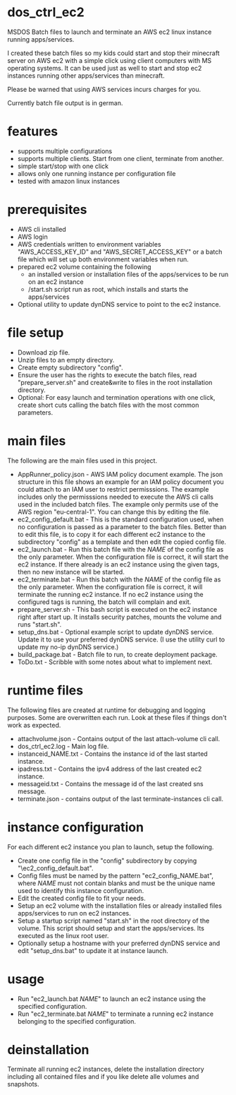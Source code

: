 # dos_ctrl_ec2
MSDOS Batch files to launch and terminate an AWS ec2 linux instance running apps/services.

I created these batch files so my kids could start and stop their minecraft server on AWS ec2 with 
a simple click using client computers with MS operating systems. It can be used just as well to start and stop 
ec2 instances running other apps/services than minecraft.

Please be warned that using AWS services incurs charges for you.

Currently batch file output is in german.


# features
* supports multiple configurations
* supports multiple clients. Start from one client, terminate from another.
* simple start/stop with one click
* allows only one running instance per configuration file
* tested with amazon linux instances

# prerequisites
* AWS cli installed
* AWS login
* AWS credentials written to environment variables "AWS_ACCESS_KEY_ID" and "AWS_SECRET_ACCESS_KEY" or a batch file which will set up both environment variables when run.
* prepared ec2 volume containing the following
  * an installed version or installation files of the apps/services to be run on an ec2 instance
  * /start.sh script run as root, which installs and starts the apps/services
* Optional utility to update dynDNS service to point to the ec2 instance.

# file setup
* Download zip file.
* Unzip files to an empty directory.
* Create empty subdirectory "config".
* Ensure the user has the rights to execute the batch files, read "prepare_server.sh" and create&write to files in the root installation directory.
* Optional: For easy launch and termination operations with one click, create short cuts calling the batch files with the most common parameters.

# main files
The following are the main files used in this project.
* AppRunner_policy.json - AWS IAM policy document example. The json structure in this file shows an example for an IAM policy document you could attach to an IAM user to restrict permisssions. The example includes only the permisssions needed to execute the AWS cli calls used in the included batch files. The example only permits use of the AWS region "eu-central-1". You can change this by editing the file.
* ec2_config_default.bat - This is the standard configuration used, when no configuration is passed as a parameter to the batch files. Better than to edit this file, is to copy it for each different ec2 instance to the subdirectory "config" as a template and then edit the copied config file.
* ec2_launch.bat - Run this batch file with the _NAME_ of the config file as the only parameter. When the configuration file is correct, it will start the ec2 instance. If there already is an ec2 instance using the given tags, then no new instance will be started.
* ec2_terminate.bat - Run this batch with the _NAME_ of the config file as the only parameter. When the configuration file is correct, it will terminate the running ec2 instance. If no ec2 instance using the configured tags is running, the batch will complain and exit.
* prepare_server.sh - This bash script is executed on the ec2 instance right after start up. It installs security patches, mounts the volume and runs "start.sh".
* setup_dns.bat - Optional example script to update dynDNS service. Update it to use your preferred dynDNS service. (I use the utility curl to update my no-ip dynDNS service.)
* build_package.bat - Batch file to run, to create deployment package.
* ToDo.txt - Scribble with some notes about what to implement next.

# runtime files
The following files are created at runtime for debugging and logging purposes. Some are overwritten each run. Look at these files if things don't work as expected.
* attachvolume.json - Contains output of the last attach-volume cli call.
* dos_ctrl_ec2.log - Main log file. 
* instanceid_NAME.txt - Contains the instance id of the last started instance.
* ipadress.txt - Contains the ipv4 address of the last created ec2 instance.
* messageid.txt - Contains the message id of the last created sns message.
* terminate.json - contains output of the last terminate-instances cli call.

# instance configuration
For each different ec2 instance you plan to launch, setup the following.
* Create one config file in the "config" subdirectory by copying "\ec2_config_default.bat".
* Config files must be named by the pattern "ec2_config_NAME.bat", where _NAME_ must not contain blanks and must be the unique name used to identify this instance configuration.
* Edit the created config file to fit your needs.
* Setup an ec2 volume with the installation files or already installed files apps/services to run on ec2 instances.
* Setup a startup script named "start.sh" in the root directory of the volume. This script should setup and start the apps/services. Its executed as the linux root user.
* Optionally setup a hostname with your preferred dynDNS service and edit "setup_dns.bat" to update it at instance launch.


# usage
* Run "ec2_launch.bat _NAME_" to launch an ec2 instance using the specified configuration.
* Run "ec2_terminate.bat _NAME_" to terminate a running ec2 instance belonging to the specified configuration.


# deinstallation
Terminate all running ec2 instances, delete the installation directory including all contained files and if you like delete alle volumes and snapshots.
